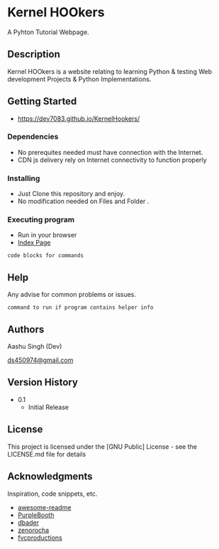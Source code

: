 # Kernel HOOkers

A Pyhton Tutorial Webpage.

## Description

Kernel HOOkers is a website relating to learning Python &amp; testing Web development Projects &amp; Python Implementations.

## Getting Started

* https://dev7083.github.io/KernelHookers/

### Dependencies

* No prerequites needed must have connection with the Internet.
* CDN js delivery rely on Internet connectivity to function properly

### Installing

* Just Clone this repository and enjoy.
* No modification needed on Files and Folder .

### Executing program

* Run in your browser
* [Index Page](https://dev7083.github.io/KernelHookers/)
```
code blocks for commands
```

## Help

Any advise for common problems or issues.
```
command to run if program contains helper info
```

## Authors

Aashu Singh (Dev)

ds450974@gmail.com

## Version History

* 0.1
    * Initial Release

## License

This project is licensed under the [GNU Public] License - see the LICENSE.md file for details

## Acknowledgments

Inspiration, code snippets, etc.
* [awesome-readme](https://github.com/matiassingers/awesome-readme)
* [PurpleBooth](https://gist.github.com/PurpleBooth/109311bb0361f32d87a2)
* [dbader](https://github.com/dbader/readme-template)
* [zenorocha](https://gist.github.com/zenorocha/4526327)
* [fvcproductions](https://gist.github.com/fvcproductions/1bfc2d4aecb01a834b46)
